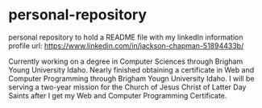 # personal-repository
personal repository to hold a README file with my linkedIn information 
profile url: https://www.linkedin.com/in/jackson-chapman-51894433b/

Currently working on a degree in Computer Sciences through Brigham Young University Idaho.
Nearly finished obtaining a certificate in Web and Computer Programming through Brigham Yougn University Idaho.
I will be serving a two-year mission for the Church of Jesus Christ of Latter Day Saints after I get my Web and Computer Programming Certificate.
